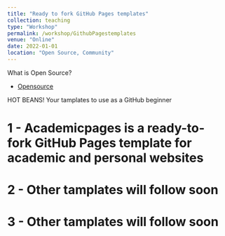 ```yaml
---
title: "Ready to fork GitHub Pages templates"
collection: teaching
type: "Workshop"
permalink: /workshop/GithubPagestemplates
venue: "Online"
date: 2022-01-01
location: "Open Source, Community"
---
```


What is Open Source?
 * [Opensource](https://opensource.com/resources/what-open-source)

HOT BEANS! Your tamplates to use as a GitHub beginner


1 - Academicpages is a ready-to-fork GitHub Pages template for academic and personal websites
======

2 - Other tamplates will follow soon
======

3 - Other tamplates will follow soon
======
